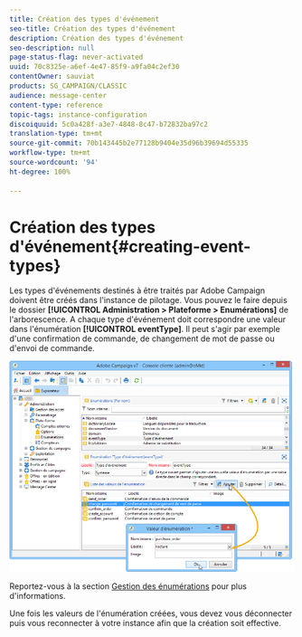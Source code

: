 ```yaml
---
title: Création des types d'événement
seo-title: Création des types d'événement
description: Création des types d'événement
seo-description: null
page-status-flag: never-activated
uuid: 70c8325e-a6ef-4e47-85f9-a9fa04c2ef30
contentOwner: sauviat
products: SG_CAMPAIGN/CLASSIC
audience: message-center
content-type: reference
topic-tags: instance-configuration
discoiquuid: 5c0a428f-a3e7-4848-8c47-b72832ba97c2
translation-type: tm+mt
source-git-commit: 70b143445b2e77128b9404e35d96b39694d55335
workflow-type: tm+mt
source-wordcount: '94'
ht-degree: 100%

---
```



# Création des types d&#39;événement{#creating-event-types}

Les types d&#39;événements destinés à être traités par Adobe Campaign doivent être créés dans l&#39;instance de pilotage. Vous pouvez le faire depuis le dossier **[!UICONTROL Administration > Plateforme > Enumérations]** de l&#39;arborescence. A chaque type d&#39;événement doit correspondre une valeur dans l&#39;énumération **[!UICONTROL eventType]**. Il peut s&#39;agir par exemple d&#39;une confirmation de commande, de changement de mot de passe ou d&#39;envoi de commande.

![](assets/messagecenter_eventtype_enum_001.png)

Reportez-vous à la section [Gestion des énumérations](../../platform/using/managing-enumerations.md) pour plus d&#39;informations.

Une fois les valeurs de l&#39;énumération créées, vous devez vous déconnecter puis vous reconnecter à votre instance afin que la création soit effective.
